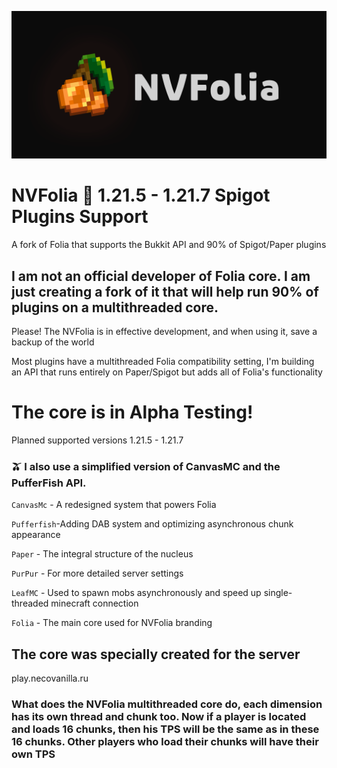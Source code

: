 ![Brand](https://github.com/deivaxxx/NVFolia/blob/main/nvfolia.png)


# NVFolia 🌴 1.21.5 - 1.21.7 Spigot Plugins Support
A fork of Folia that supports the Bukkit API and 90% of Spigot/Paper plugins

## I am not an official developer of Folia core. I am just creating a fork of it that will help run 90% of plugins on a multithreaded core.
Please! The NVFolia is in effective development, and when using it, save a backup of the world

Most plugins have a multithreaded Folia compatibility setting, I'm building an API that runs entirely on Paper/Spigot but adds all of Folia's functionality
# The core is in Alpha Testing!
Planned supported versions 1.21.5 - 1.21.7


### 🫒 I also use a simplified version of CanvasMC and the PufferFish API.
```CanvasMc``` - A redesigned system that powers Folia

```Pufferfish```-Adding DAB system and optimizing asynchronous chunk appearance

```Paper``` - The integral structure of the nucleus

```PurPur``` - For more detailed server settings

```LeafMC``` - Used to spawn mobs asynchronously and speed up single-threaded minecraft connection

```Folia``` - The main core used for NVFolia branding

## The core was specially created for the server 
play.necovanilla.ru

### What does the NVFolia multithreaded core do, each dimension has its own thread and chunk too. Now if a player is located and loads 16 chunks, then his TPS will be the same as in these 16 chunks. Other players who load their chunks will have their own TPS
